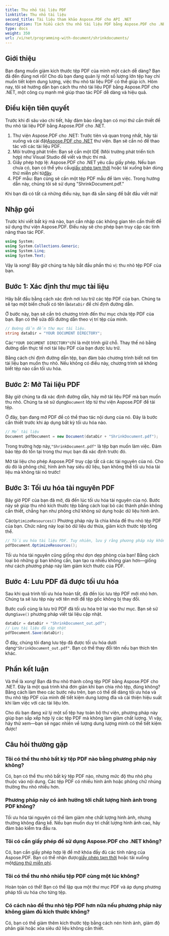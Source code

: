 ```yaml
---
title: Thu nhỏ tài liệu PDF
linktitle: Thu nhỏ tài liệu
second_title: Tài liệu tham khảo Aspose.PDF cho API .NET
description: Tìm hiểu cách thu nhỏ tài liệu PDF bằng Aspose.PDF cho .NET trong hướng dẫn từng bước này. Tối ưu hóa tài nguyên PDF và giảm kích thước tệp mà không ảnh hưởng đến chất lượng.
type: docs
weight: 350
url: /vi/net/programming-with-document/shrinkdocuments/
---
```

## Giới thiệu

Bạn đang muốn giảm kích thước tệp PDF của mình một cách dễ dàng? Bạn đã đến đúng nơi rồi! Cho dù bạn đang quản lý một số lượng lớn tệp hay chỉ muốn tiết kiệm dung lượng, việc thu nhỏ tài liệu PDF có thể giúp ích. Hôm nay, tôi sẽ hướng dẫn bạn cách thu nhỏ tài liệu PDF bằng Aspose.PDF cho .NET, một công cụ mạnh mẽ giúp thao tác PDF dễ dàng và hiệu quả.

## Điều kiện tiên quyết

Trước khi đi sâu vào chi tiết, hãy đảm bảo rằng bạn có mọi thứ cần thiết để thu nhỏ tài liệu PDF bằng Aspose.PDF cho .NET.

1.  Thư viện Aspose.PDF cho .NET: Trước tiên và quan trọng nhất, hãy tải xuống và cài đặt[Aspose.PDF cho .NET](https://releases.aspose.com/pdf/net/) thư viện. Bạn sẽ cần nó để thao tác với các tài liệu PDF.
2. Môi trường phát triển: Bạn sẽ cần một IDE (Môi trường phát triển tích hợp) như Visual Studio để viết và thực thi mã.
3.  Giấy phép hợp lệ: Aspose.PDF cho .NET yêu cầu giấy phép. Nếu bạn chưa có, bạn có thể yêu cầu[giấy phép tạm thời](https://purchase.aspose.com/temporary-license/) hoặc tải xuống bản dùng thử miễn phí từ[đây](https://releases.aspose.com/).
4. PDF mẫu: Bạn cũng sẽ cần một tệp PDF mẫu để làm việc. Trong hướng dẫn này, chúng tôi sẽ sử dụng "ShrinkDocument.pdf."

Khi bạn đã có tất cả những điều này, bạn đã sẵn sàng để bắt đầu viết mã!


## Nhập gói

Trước khi viết bất kỳ mã nào, bạn cần nhập các không gian tên cần thiết để sử dụng thư viện Aspose.PDF. Điều này sẽ cho phép bạn truy cập các tính năng thao tác PDF.

```csharp
using System;
using System.Collections.Generic;
using System.Linq;
using System.Text;
```

Vậy là xong! Bây giờ chúng ta hãy bắt đầu phần thú vị: thu nhỏ tệp PDF của bạn.

## Bước 1: Xác định thư mục tài liệu

 Hãy bắt đầu bằng cách xác định nơi lưu trữ các tệp PDF của bạn. Chúng ta sẽ tạo một biến chuỗi có tên là`dataDir` để chỉ định đường dẫn.

Ở bước này, bạn sẽ cần trỏ chương trình đến thư mục chứa tệp PDF của bạn. Bạn có thể sửa đổi đường dẫn theo vị trí tệp của mình.

```csharp
// Đường dẫn đến thư mục tài liệu.
string dataDir = "YOUR DOCUMENT DIRECTORY";
```

 Các`"YOUR DOCUMENT DIRECTORY"`chỉ là một trình giữ chỗ. Thay thế nó bằng đường dẫn thực tế nơi tài liệu PDF của bạn được lưu trữ.

Bằng cách chỉ định đường dẫn tệp, bạn đảm bảo chương trình biết nơi tìm tài liệu bạn muốn thu nhỏ. Nếu không có điều này, chương trình sẽ không biết tệp nào cần tối ưu hóa.


## Bước 2: Mở Tài liệu PDF

 Bây giờ chúng ta đã xác định đường dẫn, hãy mở tài liệu PDF mà bạn muốn thu nhỏ. Chúng ta sẽ sử dụng`Document` lớp từ thư viện Aspose.PDF để tải tệp.

Ở đây, bạn đang mở PDF để có thể thao tác nội dung của nó. Đây là bước cần thiết trước khi áp dụng bất kỳ tối ưu hóa nào.

```csharp
// Mở tài liệu
Document pdfDocument = new Document(dataDir + "ShrinkDocument.pdf");
```

 Trong trường hợp này,`"ShrinkDocument.pdf"` là tệp bạn muốn làm việc. Đảm bảo tệp đó tồn tại trong thư mục bạn đã xác định trước đó.

Mở tài liệu cho phép Aspose.PDF truy cập tất cả các tài nguyên của nó. Cho dù đó là phông chữ, hình ảnh hay siêu dữ liệu, bạn không thể tối ưu hóa tài liệu mà không tải nó trước!

## Bước 3: Tối ưu hóa tài nguyên PDF

Bây giờ PDF của bạn đã mở, đã đến lúc tối ưu hóa tài nguyên của nó. Bước này sẽ giúp thu nhỏ kích thước tệp bằng cách loại bỏ các thành phần không cần thiết, chẳng hạn như phông chữ không sử dụng hoặc dữ liệu hình ảnh.

 Các`OptimizeResources()` Phương pháp này là chìa khóa để thu nhỏ tệp PDF của bạn. Chức năng này loại bỏ dữ liệu dư thừa, giảm kích thước tệp tổng thể.

```csharp
// Tối ưu hóa tài liệu PDF. Tuy nhiên, lưu ý rằng phương pháp này không đảm bảo thu nhỏ tài liệu
pdfDocument.OptimizeResources();
```

Tối ưu hóa tài nguyên cũng giống như dọn dẹp phòng của bạn! Bằng cách loại bỏ những gì bạn không cần, bạn tạo ra nhiều không gian hơn—giống như cách phương pháp này làm giảm kích thước của PDF.

## Bước 4: Lưu PDF đã được tối ưu hóa

Sau khi quá trình tối ưu hóa hoàn tất, đã đến lúc lưu tệp PDF mới nhỏ hơn. Chúng ta sẽ lưu tệp này với tên mới để tệp gốc không bị thay đổi.

 Bước cuối cùng là lưu trữ PDF đã tối ưu hóa trở lại vào thư mục. Bạn sẽ sử dụng`Save()` phương pháp viết tài liệu cập nhật.

```csharp
dataDir = dataDir + "ShrinkDocument_out.pdf";
// Lưu tài liệu đã cập nhật
pdfDocument.Save(dataDir);
```

 Ở đây, chúng tôi đang lưu tệp đã được tối ưu hóa dưới dạng`"ShrinkDocument_out.pdf"`. Bạn có thể thay đổi tên nếu bạn thích tên khác.

## Phần kết luận

Và thế là xong! Bạn đã thu nhỏ thành công tệp PDF bằng Aspose.PDF cho .NET. Đây là một quá trình khá đơn giản khi bạn chia nhỏ tệp, đúng không? Bằng cách làm theo các bước nêu trên, bạn có thể dễ dàng tối ưu hóa và thu nhỏ tệp PDF của mình để tiết kiệm dung lượng đĩa và cải thiện hiệu suất khi làm việc với các tài liệu lớn.

Cho dù bạn đang xử lý một số tệp hay toàn bộ thư viện, phương pháp này giúp bạn sắp xếp hợp lý các tệp PDF mà không làm giảm chất lượng. Vì vậy, hãy thử xem—bạn sẽ ngạc nhiên về lượng dung lượng mình có thể tiết kiệm được!

## Câu hỏi thường gặp

### Tôi có thể thu nhỏ bất kỳ tệp PDF nào bằng phương pháp này không?
Có, bạn có thể thu nhỏ bất kỳ tệp PDF nào, nhưng mức độ thu nhỏ phụ thuộc vào nội dung. Các tệp PDF có nhiều hình ảnh hoặc phông chữ nhúng thường thu nhỏ nhiều hơn.

### Phương pháp này có ảnh hưởng tới chất lượng hình ảnh trong PDF không?
Tối ưu hóa tài nguyên có thể làm giảm nhẹ chất lượng hình ảnh, nhưng thường không đáng kể. Nếu bạn muốn duy trì chất lượng hình ảnh cao, hãy đảm bảo kiểm tra đầu ra.

### Tôi có cần giấy phép để sử dụng Aspose.PDF cho .NET không?
Có, bạn cần giấy phép hợp lệ để mở khóa đầy đủ các tính năng của Aspose.PDF. Bạn có thể nhận được[giấy phép tạm thời](https://purchase.aspose.com/temporary-license/) hoặc tải xuống một[dùng thử miễn phí](https://releases.aspose.com/).

### Tôi có thể thu nhỏ nhiều tệp PDF cùng một lúc không?
Hoàn toàn có thể! Bạn có thể lặp qua một thư mục PDF và áp dụng phương pháp tối ưu hóa cho từng tệp.

### Có cách nào để thu nhỏ tệp PDF hơn nữa nếu phương pháp này không giảm đủ kích thước không?
Có, bạn có thể giảm thêm kích thước tệp bằng cách nén hình ảnh, giảm độ phân giải hoặc xóa siêu dữ liệu không cần thiết.